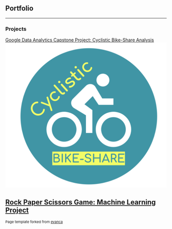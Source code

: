 ## Portfolio

---

### Projects

[Google Data Analytics Capstone Project: Cyclistic Bike-Share Analysis](/Capstone-Project-Cyclistic-Bike-Share)
<img src="images/Cyclistic.png?raw=true"/>

[Rock Paper Scissors Game: Machine Learning Project](/rps-game)
<img scr="images/rock-preview.png?raw=true"/>
---
<p style="font-size:11px">Page template forked from <a href="https://github.com/evanca/quick-portfolio">evanca</a></p>
<!-- Remove above link if you don't want to attibute -->
